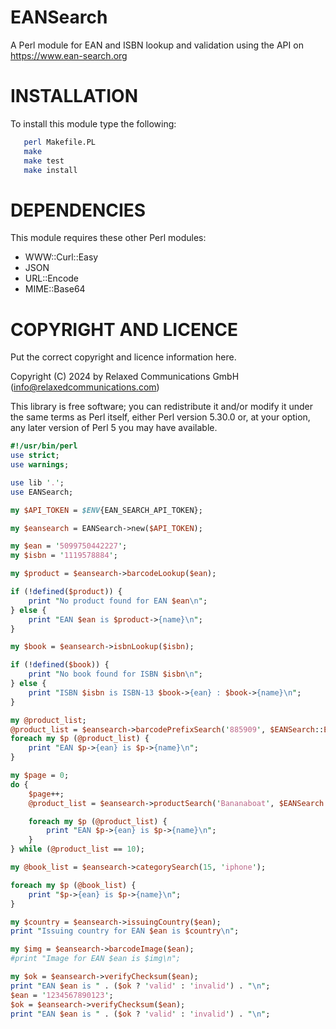 # EANSearch

A Perl module for EAN and ISBN lookup and validation using the API on https://www.ean-search.org

# INSTALLATION

To install this module type the following:

```sh
   perl Makefile.PL
   make
   make test
   make install
```

# DEPENDENCIES

This module requires these other Perl modules:

- WWW::Curl::Easy
- JSON
- URL::Encode
- MIME::Base64


# COPYRIGHT AND LICENCE

Put the correct copyright and licence information here.

Copyright (C) 2024 by Relaxed Communications GmbH (info@relaxedcommunications.com)

This library is free software; you can redistribute it and/or modify
it under the same terms as Perl itself, either Perl version 5.30.0 or,
at your option, any later version of Perl 5 you may have available.


```perl
#!/usr/bin/perl
use strict;
use warnings;

use lib '.';
use EANSearch;

my $API_TOKEN = $ENV{EAN_SEARCH_API_TOKEN};

my $eansearch = EANSearch->new($API_TOKEN);

my $ean = '5099750442227';
my $isbn = '1119578884';

my $product = $eansearch->barcodeLookup($ean);

if (!defined($product)) {
	print "No product found for EAN $ean\n";
} else {
	print "EAN $ean is $product->{name}\n";
}

my $book = $eansearch->isbnLookup($isbn);

if (!defined($book)) {
	print "No book found for ISBN $isbn\n";
} else {
	print "ISBN $isbn is ISBN-13 $book->{ean} : $book->{name}\n";
}

my @product_list;
@product_list = $eansearch->barcodePrefixSearch('885909', $EANSearch::ENGLISH);
foreach my $p (@product_list) {
	print "EAN $p->{ean} is $p->{name}\n";
}

my $page = 0;
do {
	$page++;
	@product_list = $eansearch->productSearch('Bananaboat', $EANSearch::ALL_LANGUAGES, $page);

	foreach my $p (@product_list) {
		print "EAN $p->{ean} is $p->{name}\n";
	}
} while (@product_list == 10);

my @book_list = $eansearch->categorySearch(15, 'iphone');

foreach my $p (@book_list) {
	print "$p->{ean} is $p->{name}\n";
}

my $country = $eansearch->issuingCountry($ean);
print "Issuing country for EAN $ean is $country\n";

my $img = $eansearch->barcodeImage($ean);
#print "Image for EAN $ean is $img\n";

my $ok = $eansearch->verifyChecksum($ean);
print "EAN $ean is " . ($ok ? 'valid' : 'invalid') . "\n";
$ean = '1234567890123';
$ok = $eansearch->verifyChecksum($ean);
print "EAN $ean is " . ($ok ? 'valid' : 'invalid') . "\n";

